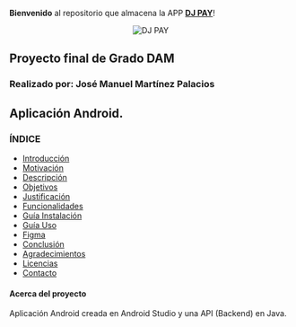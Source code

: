**Bienvenido** al repositorio que almacena la APP [**DJ PAY**](https://github.com/ChemaDvp/Api_DjPay/wiki)!

<p align="center">
  <img src="https://via.placeholder.com/1" alt="DJ PAY" />
</p>



## Proyecto final de Grado DAM
### Realizado por: José Manuel Martínez Palacios 

## Aplicación Android.

### **ÍNDICE**
- [Introducción](https://github.com/ChemaDvp/Api_DjPay/wiki/Introducción)
- [Motivación](https://github.com/ChemaDvp/Api_DjPay/wiki/Motivación)
- [Descripción](https://github.com/ChemaDvp/Api_DjPay/wiki/Descripción)
- [Objetivos](https://github.com/ChemaDvp/Api_DjPay/wiki/Objetivos)
- [Justificación](https://github.com/ChemaDvp/Api_DjPay/wiki/Justificación)
- [Funcionalidades](https://github.com/ChemaDvp/Api_DjPay/wiki/Funcionalidades)
- [Guía Instalación](https://github.com/ChemaDvp/Api_DjPay/wiki/GuíaInstalación)
- [Guía Uso](https://github.com/ChemaDvp/Api_DjPay/wiki/GuíaUso)
- [Figma](https://github.com/ChemaDvp/Api_DjPay/wiki/Figma)
- [Conclusión](https://github.com/ChemaDvp/Api_DjPay/wiki/Conclusión)
- [Agradecimientos](https://github.com/ChemaDvp/Api_DjPay/wiki/Agradecimientos)
- [Licencias](https://github.com/ChemaDvp/Api_DjPay/wiki/Licencias)
- [Contacto](https://github.com/ChemaDvp/Api_DjPay/wiki/Contacto)

#### Acerca del proyecto
Aplicación Android creada en Android Studio y una API (Backend) en Java.
